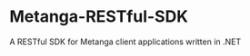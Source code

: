 Metanga-RESTful-SDK
===================

A RESTful SDK for Metanga client applications written in .NET